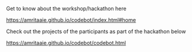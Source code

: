 Get to know about the workshop/hackathon here

https://amritaaie.github.io/codebot/index.html#home

Check out the projects of the participants as part of the hackathon below

https://amritaaie.github.io/codebot/codebot.html
